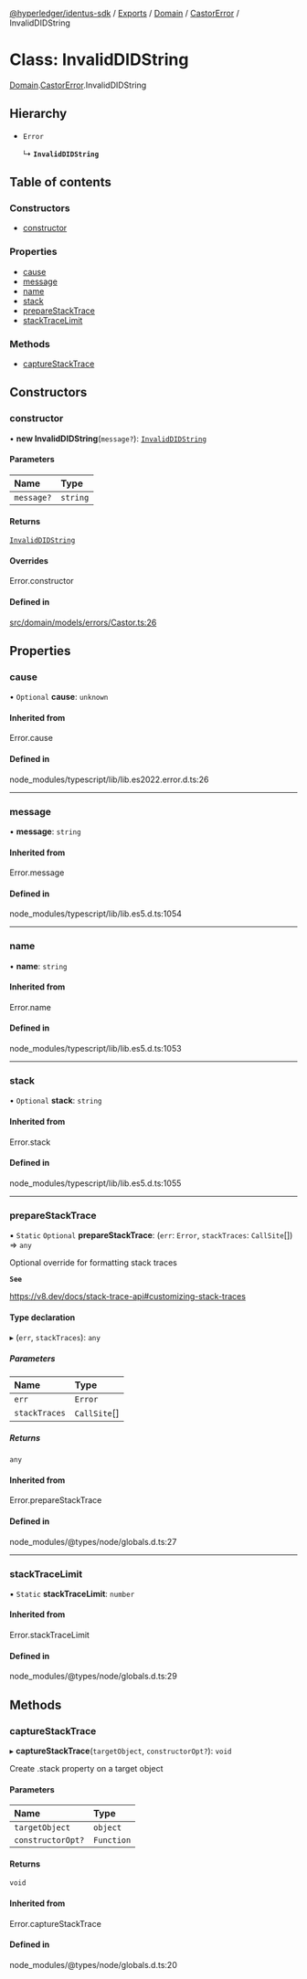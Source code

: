 [@hyperledger/identus-sdk](../README.md) / [Exports](../modules.md) / [Domain](../modules/Domain.md) / [CastorError](../modules/Domain.CastorError.md) / InvalidDIDString

# Class: InvalidDIDString

[Domain](../modules/Domain.md).[CastorError](../modules/Domain.CastorError.md).InvalidDIDString

## Hierarchy

- `Error`

  ↳ **`InvalidDIDString`**

## Table of contents

### Constructors

- [constructor](Domain.CastorError.InvalidDIDString.md#constructor)

### Properties

- [cause](Domain.CastorError.InvalidDIDString.md#cause)
- [message](Domain.CastorError.InvalidDIDString.md#message)
- [name](Domain.CastorError.InvalidDIDString.md#name)
- [stack](Domain.CastorError.InvalidDIDString.md#stack)
- [prepareStackTrace](Domain.CastorError.InvalidDIDString.md#preparestacktrace)
- [stackTraceLimit](Domain.CastorError.InvalidDIDString.md#stacktracelimit)

### Methods

- [captureStackTrace](Domain.CastorError.InvalidDIDString.md#capturestacktrace)

## Constructors

### constructor

• **new InvalidDIDString**(`message?`): [`InvalidDIDString`](Domain.CastorError.InvalidDIDString.md)

#### Parameters

| Name | Type |
| :------ | :------ |
| `message?` | `string` |

#### Returns

[`InvalidDIDString`](Domain.CastorError.InvalidDIDString.md)

#### Overrides

Error.constructor

#### Defined in

[src/domain/models/errors/Castor.ts:26](https://github.com/hyperledger-identus/sdk-ts/blob/ccc9c0ac7bbfa014ad60ef1b5e244665d7b8ffc1/src/domain/models/errors/Castor.ts#L26)

## Properties

### cause

• `Optional` **cause**: `unknown`

#### Inherited from

Error.cause

#### Defined in

node_modules/typescript/lib/lib.es2022.error.d.ts:26

___

### message

• **message**: `string`

#### Inherited from

Error.message

#### Defined in

node_modules/typescript/lib/lib.es5.d.ts:1054

___

### name

• **name**: `string`

#### Inherited from

Error.name

#### Defined in

node_modules/typescript/lib/lib.es5.d.ts:1053

___

### stack

• `Optional` **stack**: `string`

#### Inherited from

Error.stack

#### Defined in

node_modules/typescript/lib/lib.es5.d.ts:1055

___

### prepareStackTrace

▪ `Static` `Optional` **prepareStackTrace**: (`err`: `Error`, `stackTraces`: `CallSite`[]) => `any`

Optional override for formatting stack traces

**`See`**

https://v8.dev/docs/stack-trace-api#customizing-stack-traces

#### Type declaration

▸ (`err`, `stackTraces`): `any`

##### Parameters

| Name | Type |
| :------ | :------ |
| `err` | `Error` |
| `stackTraces` | `CallSite`[] |

##### Returns

`any`

#### Inherited from

Error.prepareStackTrace

#### Defined in

node_modules/@types/node/globals.d.ts:27

___

### stackTraceLimit

▪ `Static` **stackTraceLimit**: `number`

#### Inherited from

Error.stackTraceLimit

#### Defined in

node_modules/@types/node/globals.d.ts:29

## Methods

### captureStackTrace

▸ **captureStackTrace**(`targetObject`, `constructorOpt?`): `void`

Create .stack property on a target object

#### Parameters

| Name | Type |
| :------ | :------ |
| `targetObject` | `object` |
| `constructorOpt?` | `Function` |

#### Returns

`void`

#### Inherited from

Error.captureStackTrace

#### Defined in

node_modules/@types/node/globals.d.ts:20
